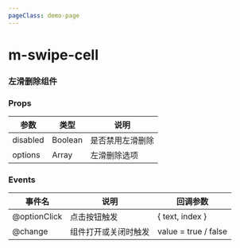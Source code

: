 ```yaml
---
pageClass: demo-page
---
```


# m-swipe-cell

### 左滑删除组件

### Props

| 参数      | 类型    | 说明                          |
| --------- | ----------------- | ----------------------------- |
| disabled | Boolean | 是否禁用左滑删除 |
| options | Array | 左滑删除选项 |

### Events

| 事件名       | 说明                 | 回调参数             |
| ------------ | -------------------- | -------------------- |
| @optionClick | 点击按钮触发         | { text, index }      |
| @change      | 组件打开或关闭时触发 | value = true / false |



<DemoFrame src="/m-swipe-cell"></DemoFrame>